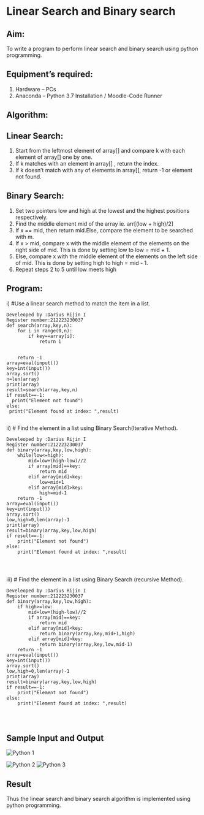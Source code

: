 # Linear Search and Binary search
## Aim:
To write a program to perform linear search and binary search using python programming.
## Equipment’s required:
1.	Hardware – PCs
2.	Anaconda – Python 3.7 Installation / Moodle-Code Runner
## Algorithm:
## Linear Search:
1.	Start from the leftmost element of array[] and compare k with each element of array[] one by one.
2.	If k matches with an element in array[] , return the index.
3.	If k doesn’t match with any of elements in array[], return -1 or element not found.
## Binary Search:
1.	Set two pointers low and high at the lowest and the highest positions respectively.
2.	Find the middle element mid of the array ie. arr[(low + high)/2]
3.	If x == mid, then return mid.Else, compare the element to be searched with m.
4.	If x > mid, compare x with the middle element of the elements on the right side of mid. This is done by setting low to low = mid + 1.
5.	Else, compare x with the middle element of the elements on the left side of mid. This is done by setting high to high = mid - 1.
6.	Repeat steps 2 to 5 until low meets high
## Program:
i)	#Use a linear search method to match the item in a list.
```
Develeoped by :Darius Rijin I
Register number:212223230037
def search(array,key,n):
    for i in range(0,n):
        if key==array[i]:
            return i
            
    
    return -1
array=eval(input())
key=int(input())
array.sort()
n=len(array)
print(array)
result=search(array,key,n)
if result==-1:
  print("Element not found")
else:
 print("Element found at index: ",result)


```
ii)	# Find the element in a list using Binary Search(Iterative Method).
```
Develeoped by :Darius Rijin I
Register number:212223230037
def binary(array,key,low,high):
    while(low<=high):
        mid=low+(high-low)//2
        if array[mid]==key:
            return mid
        elif array[mid]<key:
            low=mid+1
        elif array[mid]>key:
            high=mid-1
    return -1
array=eval(input())
key=int(input())
array.sort()
low,high=0,len(array)-1
print(array)
result=binary(array,key,low,high)
if result==-1:
    print("Element not found")
else:
    print("Element found at index: ",result)




```
iii)	# Find the element in a list using Binary Search (recursive Method).
```
Develeoped by :Darius Rijin I
Register number:212223230037
def binary(array,key,low,high):
    if high>=low:
        mid=low+(high-low)//2
        if array[mid]==key:
            return mid
        elif array[mid]<key:
            return binary(array,key,mid+1,high)
        elif array[mid]>key:
            return binary(array,key,low,mid-1)
    return -1
array=eval(input())
key=int(input())
array.sort()
low,high=0,len(array)-1
print(array)
result=binary(array,key,low,high)
if result==-1:
    print("Element not found")
else:
    print("Element found at index: ",result)




```
## Sample Input and Output


![Python 1](https://github.com/DariusRijin07/Search-Algorithms/assets/138849120/921a9917-da78-45ce-a521-3b8c471f18c8)


![Python 2](https://github.com/DariusRijin07/Search-Algorithms/assets/138849120/bc7e41ef-c826-436f-93ad-3a11cd8f373e)
![Python 3](https://github.com/DariusRijin07/Search-Algorithms/assets/138849120/7f13a907-4c98-4f7d-8148-e2115bc116f9)


## Result
Thus the linear search and binary search algorithm is implemented using python programming.
